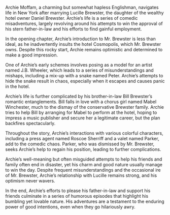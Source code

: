 Archie Moffam, a charming but somewhat hapless Englishman, navigates life in New York after marrying Lucille Brewster, the daughter of the wealthy hotel owner Daniel Brewster. Archie’s life is a series of comedic misadventures, largely revolving around his attempts to win the approval of his stern father-in-law and his efforts to find gainful employment.

In the opening chapter, Archie’s introduction to Mr. Brewster is less than ideal, as he inadvertently insults the hotel Cosmopolis, which Mr. Brewster owns. Despite this rocky start, Archie remains optimistic and determined to make a good impression.

One of Archie’s early schemes involves posing as a model for an artist named J.B. Wheeler, which leads to a series of misunderstandings and mishaps, including a mix-up with a snake named Peter. Archie’s attempts to hide the snake result in chaos, especially when it escapes and causes panic in the hotel.

Archie’s life is further complicated by his brother-in-law Bill Brewster’s romantic entanglements. Bill falls in love with a chorus girl named Mabel Winchester, much to the dismay of the conservative Brewster family. Archie tries to help Bill by arranging for Mabel to perform at the hotel, hoping to impress a music publisher and secure her a legitimate career, but the plan backfires spectacularly.

Throughout the story, Archie’s interactions with various colorful characters, including a press agent named Roscoe Sherriff and a valet named Parker, add to the comedic chaos. Parker, who was dismissed by Mr. Brewster, seeks Archie’s help to regain his position, leading to further complications.

Archie’s well-meaning but often misguided attempts to help his friends and family often end in disaster, yet his charm and good nature usually manage to win the day. Despite frequent misunderstandings and the occasional ire of Mr. Brewster, Archie’s relationship with Lucille remains strong, and his optimism never wavers.

In the end, Archie’s efforts to please his father-in-law and support his friends culminate in a series of humorous episodes that highlight his bumbling yet lovable nature. His adventures are a testament to the enduring power of good intentions, even when they go hilariously awry.